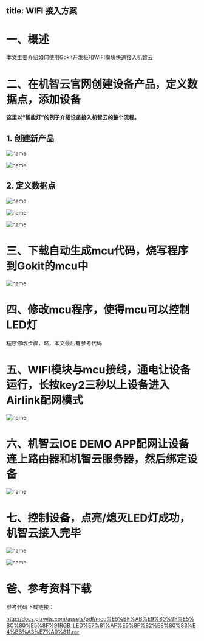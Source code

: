 title: WIFI 接入方案
---

# 一、概述

本文主要介绍如何使用Gokit开发板和WIFI模块快速接入机智云

# 二、在机智云官网创建设备产品，定义数据点，添加设备

**这里以“智能灯”的例子介绍设备接入机智云的整个流程。**

## 1. 创建新产品

![name](/assets/zh-cn/deviceDev/debug/NB_project/NBproject_2.png)

![name](/assets/zh-cn/deviceDev/debug/NB_project/WIFIproject_3.png)

## 2. 定义数据点

![name](/assets/zh-cn/deviceDev/debug/NB_project/WIFIproject_4.png)

![name](/assets/zh-cn/deviceDev/debug/NB_project/WIFIproject_5.png)

![name](/assets/zh-cn/deviceDev/debug/NB_project/WIFIproject_6.png)

# 三、下载自动生成mcu代码，烧写程序到Gokit的mcu中

![name](/assets/zh-cn/deviceDev/debug/NB_project/NBproject_10.png)

# 四、修改mcu程序，使得mcu可以控制LED灯

程序修改步骤，略，本文最后有参考代码

# 五、WIFI模块与mcu接线，通电让设备运行，长按key2三秒以上设备进入Airlink配网模式

![name](/assets/zh-cn/deviceDev/debug/NB_project/WIFIproject_11.png)

# 六、机智云IOE DEMO APP配网让设备连上路由器和机智云服务器，然后绑定设备

![name](/assets/zh-cn/deviceDev/debug/NB_project/NBproject_13.png)

# 七、控制设备，点亮/熄灭LED灯成功，机智云接入完毕

![name](/assets/zh-cn/deviceDev/debug/NB_project/NBproject_14.png)

![name](/assets/zh-cn/deviceDev/debug/NB_project/NBproject_15.png)

# 爸、参考资料下载

参考代码下载链接：

http://docs.gizwits.com/assets/pdf/mcu%E5%BF%AB%E9%80%9F%E5%BC%80%E5%8F%91RGB_LED%E7%81%AF%E5%8F%82%E8%80%83%E4%BB%A3%E7%A0%811.rar

